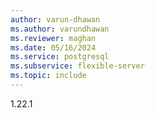 ```yaml
---
author: varun-dhawan
ms.author: varundhawan
ms.reviewer: maghan
ms.date: 05/16/2024
ms.service: postgresql
ms.subservice: flexible-server
ms.topic: include
---
```

1.22.1

